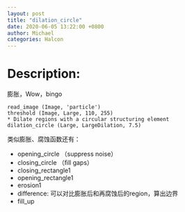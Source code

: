 ```yaml
---
layout: post
title: "dilation_circle"
date: 2020-06-05 13:22:00 +0800
author: Michael
categories: Halcon
---
```


# Description:

膨胀，Wow，bingo

	read_image (Image, 'particle')
	threshold (Image, Large, 110, 255)
	* Dilate regions with a circular structuring element
	dilation_circle (Large, LargeDilation, 7.5)

类似膨胀、腐蚀函数还有：

- opening_circle （suppress noise）
- closing_circle （ﬁll gaps）
- closing_rectangle1
- opening_rectangle1
- erosion1
- difference: 可以对比膨胀后和再腐蚀后的region，算出边界
- fill_up
